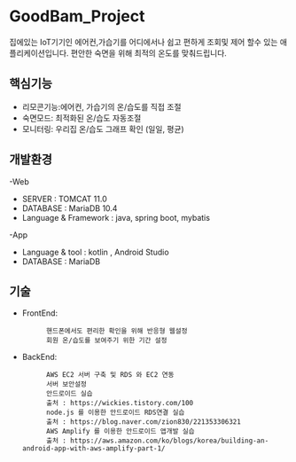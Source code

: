 # GoodBam_Project

집에있는 IoT기기인 에어컨,가습기를 어디에서나 쉽고 편하게 조회및 제어 할수 있는 애플리케이션입니다.
편안한 숙면을 위해 최적의 온도를 맞춰드립니다. 

## 핵심기능
- 리모콘기능:에어컨, 가습기의 온/습도를 직접 조절
- 숙면모드: 최적화된 온/습도 자동조절
- 모니터링: 우리집 온/습도 그래프 확인 (일일, 평균)

## 개발환경
-Web
* SERVER : TOMCAT 11.0
* DATABASE : MariaDB 10.4
* Language & Framework : java, spring boot, mybatis

-App
* Language & tool : kotlin , Android Studio
* DATABASE : MariaDB

## 기술
* FrontEnd: 
            
            핸드폰에서도 편리한 확인을 위해 반응형 웹설정
            회원 온/습도를 보여주기 위한 기간 설정
            
* BackEnd:  

            AWS EC2 서버 구축 및 RDS 와 EC2 연동
            서버 보안설정
            안드로이드 실습
            출처 : https://wickies.tistory.com/100
            node.js 를 이용한 안드로이드 RDS연결 실습
            출처 : https://blog.naver.com/zion830/221353306321
            AWS Amplify 를 이용한 안드로이드 앱개발 실습 
            출처 : https://aws.amazon.com/ko/blogs/korea/building-an-android-app-with-aws-amplify-part-1/
            
         
            
            
            

